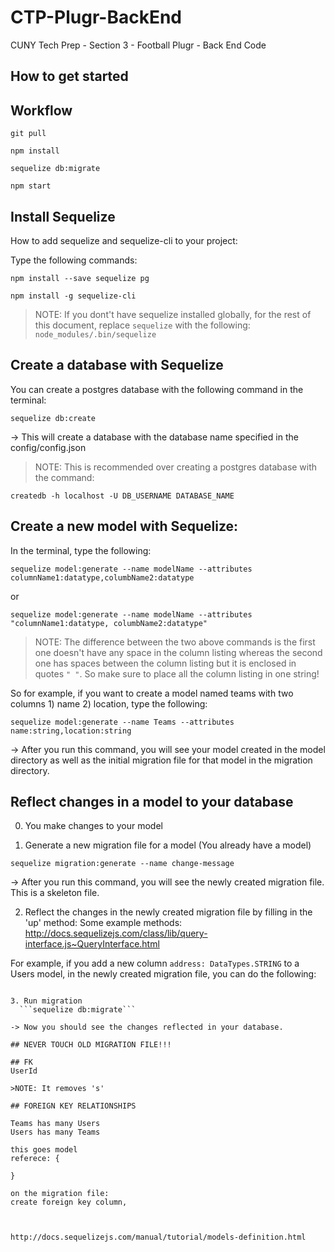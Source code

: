 # CTP-Plugr-BackEnd
CUNY Tech Prep - Section 3 - Football Plugr - Back End Code

## How to get started

## Workflow
```git pull```

```npm install```

```sequelize db:migrate```

```npm start```


## Install Sequelize
How to add sequelize and sequelize-cli to your project:

Type the following commands:

```npm install --save sequelize pg```

```npm install -g sequelize-cli```

>NOTE: If you dont't have sequelize installed globally, for the rest of this document, replace ```sequelize``` with the following:
```node_modules/.bin/sequelize```

## Create a database with Sequelize
You can create a postgres database with the following command in the terminal:

```sequelize db:create```

-> This will create a database with the database name specified in the config/config.json

>NOTE: This is recommended over creating a postgres database with the command:

```createdb -h localhost -U DB_USERNAME DATABASE_NAME```


## Create a new model with Sequelize:

In the terminal, type the following:
  
 ```sequelize model:generate --name modelName --attributes columnName1:datatype,columbName2:datatype```
 
 or
 
 ```sequelize model:generate --name modelName --attributes "columnName1:datatype, columbName2:datatype"```
 
>NOTE: The difference between the two above commands is the first one doesn't have any space in the column listing whereas the second one has spaces between the column listing but it is enclosed in quotes ```" "```. 
So make sure to place all the column listing in one string!
 
 So for example, if you want to create a model named teams with two columns 1) name 2) location, type the following:
 
 ```sequelize model:generate --name Teams --attributes name:string,location:string```
 
 
 -> After you run this command, you will see your model created in the model directory as well as the initial migration file for that model in the migration directory. 


## Reflect changes in a model to your database

0. You make changes to your model

1. Generate a new migration file for a model (You already have a model)

  ```sequelize migration:generate --name change-message```
  
-> After you run this command, you will see the newly created migration file. This is a skeleton file.

2. Reflect the changes in the newly created migration file by filling in the 'up' method:
Some example methods: http://docs.sequelizejs.com/class/lib/query-interface.js~QueryInterface.html

For example, if you add a new column ```address: DataTypes.STRING``` to a Users model, in the newly created migration file, you can do the following:

```

3. Run migration
  ```sequelize db:migrate```
  
-> Now you should see the changes reflected in your database.
  
## NEVER TOUCH OLD MIGRATION FILE!!!

## FK 
UserId

>NOTE: It removes 's'

## FOREIGN KEY RELATIONSHIPS

Teams has many Users
Users has many Teams

this goes model
referece: {
 
}

on the migration file:
create foreign key column,



http://docs.sequelizejs.com/manual/tutorial/models-definition.html

